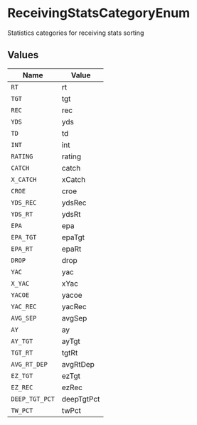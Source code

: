 # ReceivingStatsCategoryEnum

Statistics categories for receiving stats sorting


## Values

| Name           | Value          |
| -------------- | -------------- |
| `RT`           | rt             |
| `TGT`          | tgt            |
| `REC`          | rec            |
| `YDS`          | yds            |
| `TD`           | td             |
| `INT`          | int            |
| `RATING`       | rating         |
| `CATCH`        | catch          |
| `X_CATCH`      | xCatch         |
| `CROE`         | croe           |
| `YDS_REC`      | ydsRec         |
| `YDS_RT`       | ydsRt          |
| `EPA`          | epa            |
| `EPA_TGT`      | epaTgt         |
| `EPA_RT`       | epaRt          |
| `DROP`         | drop           |
| `YAC`          | yac            |
| `X_YAC`        | xYac           |
| `YACOE`        | yacoe          |
| `YAC_REC`      | yacRec         |
| `AVG_SEP`      | avgSep         |
| `AY`           | ay             |
| `AY_TGT`       | ayTgt          |
| `TGT_RT`       | tgtRt          |
| `AVG_RT_DEP`   | avgRtDep       |
| `EZ_TGT`       | ezTgt          |
| `EZ_REC`       | ezRec          |
| `DEEP_TGT_PCT` | deepTgtPct     |
| `TW_PCT`       | twPct          |